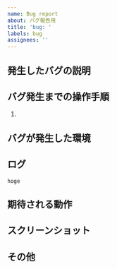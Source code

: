 ```yaml
---
name: Bug report
about: バグ報告用
title: 'bug: '
labels: bug
assignees: ''
---
```


## 発生したバグの説明

## バグ発生までの操作手順

1.

## バグが発生した環境

<!-- バグが発生した端末と OS を記載する。 -->

## ログ

```
hoge
```

## 期待される動作

## スクリーンショット

## その他
